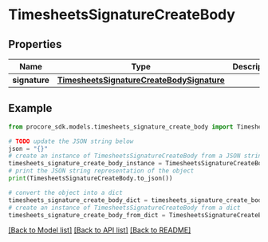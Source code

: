 # TimesheetsSignatureCreateBody


## Properties

Name | Type | Description | Notes
------------ | ------------- | ------------- | -------------
**signature** | [**TimesheetsSignatureCreateBodySignature**](TimesheetsSignatureCreateBodySignature.md) |  | 

## Example

```python
from procore_sdk.models.timesheets_signature_create_body import TimesheetsSignatureCreateBody

# TODO update the JSON string below
json = "{}"
# create an instance of TimesheetsSignatureCreateBody from a JSON string
timesheets_signature_create_body_instance = TimesheetsSignatureCreateBody.from_json(json)
# print the JSON string representation of the object
print(TimesheetsSignatureCreateBody.to_json())

# convert the object into a dict
timesheets_signature_create_body_dict = timesheets_signature_create_body_instance.to_dict()
# create an instance of TimesheetsSignatureCreateBody from a dict
timesheets_signature_create_body_from_dict = TimesheetsSignatureCreateBody.from_dict(timesheets_signature_create_body_dict)
```
[[Back to Model list]](../README.md#documentation-for-models) [[Back to API list]](../README.md#documentation-for-api-endpoints) [[Back to README]](../README.md)


